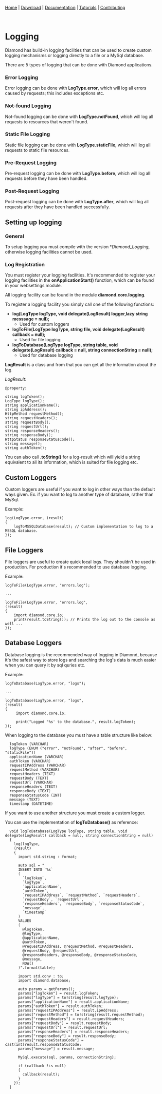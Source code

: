 [Home](https://diamondmvc.github.io/Diamond/) | [Download](https://diamondmvc.github.io/Diamond/download) | [Documentation](https://diamondmvc.github.io/Diamond/docs) | [Tutorials](https://diamondmvc.github.io/Diamond/tutorials) | [Contributing](https://diamondmvc.github.io/Diamond/contributing)

<br>

# Logging

Diamond has build-in logging facilities that can be used to create custom logging mechanisms or logging directly to a file or a MySql database.

There are 5 types of logging that can be done with Diamond applications.

### Error Logging

Error logging can be done with **LogType.error**, which will log all errors caused by requests; this includes exceptions etc.

### Not-found Logging

Not-found logging can be done with **LogType.notFound**, which will log all requests to resources that weren't found.

### Static File Logging

Static file logging can be done with **LogType.staticFile**, which will log all requests to static file resources.

### Pre-Request Logging

Pre-request logging can be done with **LogType.before**, which will log all requests before they have been handled.

### Post-Request Logging

Post-request logging can be done with **LogType.after**, which will log all requests after they have been handled successfully.

## Setting up logging

### General

To setup logging you must compile with the version **Diamond_Logging*, otherwise logging facilities cannot be used.

### Log Registration

You must register your logging facilities. It's recommended to register your logging facilities in the **onApplicationStart()** function, which can be found in your websettings module.

All logging facility can be found in the module **diamond.core.logging**.

To register a logging facility you simply call one of the following functions:

* **log(LogType logType, void delegate(LogResult) logger,lazy string messsage = null);**
  * Used for custom loggers
* **logToFile(LogType logType, string file, void delegate(LogResult) callback = null);**
  * Used for file logging
* **logToDatabase(LogType logType, string table, void delegate(LogResult) callback = null, string connectionString = null);**
  * Used for database logging

**LogResult** is a class and from that you can get all the information about the log.

*LogResult*:

```
@property:

string logToken();
LogType logType();
string applicationName();
string ipAddress();
HttpMethod requestMethod();
string requestHeaders();
string requestBody();
string requestUrl();
string responseHeaders();
string responseBody();
HttpStatus responseStatusCode();
string message();
string authToken();
```

You can also call **.toString()** for a log-result which will yield a string equivalent to all its information, which is suited for file logging etc.


## Custom Loggers

Custom loggers are useful if you want to log in other ways than the default ways given. Ex. if you want to log to another type of database, rather than MySql.

Example:

```
log(LogType.error, (result)
{
    logToMSSQLDatabase(result); // Custom implementation to log to a MSSQL database.
});
```

## File Loggers

File loggers are useful to create quick local logs. They shouldn't be used in production. For production it's recommended to use database logging.

Example:

```
logToFile(LogType.error, "errors.log");

...

logToFile(LogType.error, "errors.log",
(result)
{
    import diamond.core.io;
    print(result.toString()); // Prints the log out to the console as well ...
});
```

## Database Loggers

Database logging is the recommended way of logging in Diamond, because it's the safest way to store logs and searching the log's data is much easier when you can query it by sql quries etc.

Example:

```
logToDatabase(LogType.error, "logs");

...

logToDatabase(LogType.error, "logs",
(result)
{
     import diamond.core.io;
     
     print("Logged '%s' to the database.", result.logToken);
});
```

When logging to the database you must have a table structure like below:

```
  logToken (VARCHAR)
  logType (ENUM ("error", "notFound", "after", "before", "staticFile"))
  applicationName (VARCHAR)
  authToken (VARCHAR)
  requestIPAddress (VARCHAR)
  requestMethod (VARCHAR)
  requestHeaders (TEXT)
  requestBody (TEXT)
  requestUrl (VARCHAR)
  responseHeaders (TEXT)
  responseBody (TEXT)
  responseStatusCode (INT)
  message (TEXT)
  timestamp (DATETIME)
```

If you want to use another structure you must create a custom logger.

You can use the implementation of **logToDatabase()** as reference:

```
  void logToDatabase(LogType logType, string table, void delegate(LogResult) callback = null, string connectionString = null)
  {
    log(logType,
    (result)
    {
      import std.string : format;

      auto sql = "
      INSERT INTO `%s`
      (
        `logToken`,
        `logType`,
        `applicationName`,
        `authToken`,
        `requestIPAddress`, `requestMethod`, `requestHeaders`,
        `requestBody`, `requestUrl`,
        `responseHeaders`, `responseBody`, `responseStatusCode`,
        `message`,
        `timestamp`
      )
      VALUES
      (
        @logToken,
        @logType,
        @applicationName,
        @authToken,
        @requestIPAddress, @requestMethod, @requestHeaders,
        @requestBody, @requestUrl,
        @responseHeaders, @responseBody, @responseStatusCode,
        @message,
        NOW()
      )".format(table);

      import std.conv : to;
      import diamond.database;

      auto params = getParams();
      params["logToken"] = result.logToken;
      params["logType"] = to!string(result.logType);
      params["applicationName"] = result.applicationName;
      params["authToken"] = result.authToken;
      params["requestIPAddress"] = result.ipAddress;
      params["requestMethod"] = to!string(result.requestMethod);
      params["requestHeaders"] = result.requestHeaders;
      params["requestBody"] = result.requestBody;
      params["requestUrl"] = result.requestUrl;
      params["responseHeaders"] = result.responseHeaders;
      params["responseBody"] = result.responseBody;
      params["responseStatusCode"] = cast(int)result.responseStatusCode;
      params["message"] = result.message;

      MySql.execute(sql, params, connectionString);

      if (callback !is null)
      {
        callback(result);
      }
    });
  }
```
